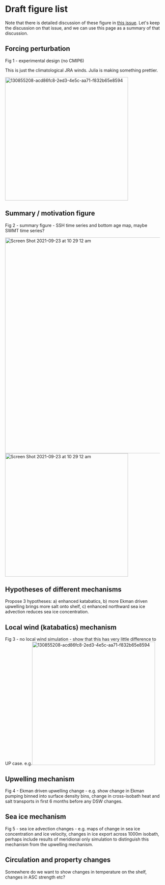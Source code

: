 # Draft figure list

Note that there is detailed discussion of these figure in [this issue](https://github.com/adele157/easterlies-collaborative-project/issues/37). Let's keep the discussion on that issue, and we can use this page as a summary of that discussion.

## Forcing perturbation

Fig 1 - experimental design (no CMIP6)

This is just the climatological JRA winds. Julia is making something prettier.

<img width="400" alt="130855208-acd86fc8-2ed3-4e5c-aa71-f832b65e8594" src="https://user-images.githubusercontent.com/8506963/132606137-58aab3d2-c56f-45c3-a4cc-e453ea7877c1.png">

## Summary / motivation figure

Fig 2 - summary figure - SSH time series and bottom age map, maybe SWMT time series?

<img width="700" alt="Screen Shot 2021-09-23 at 10 29 12 am" src="https://user-images.githubusercontent.com/8506963/134439191-807405ae-6af7-43ec-870b-b7574b95ebf7.png">

<img width="400" alt="Screen Shot 2021-09-23 at 10 29 12 am" src="https://user-images.githubusercontent.com/8506963/125707732-83ec9aba-1a3e-4a4e-abb2-3955bb716ea7.png">

## Hypotheses of different mechanisms

Propose 3 hypotheses: a) enhanced katabatics, b) more Ekman driven upwelling brings more salt onto shelf, c) enhanced northward sea ice advection reduces sea ice concentration.

## Local wind (katabatics) mechanism

Fig 3 - no local wind simulation - show that this has very little difference to UP case.
e.g.<img width="400" alt="130855208-acd86fc8-2ed3-4e5c-aa71-f832b65e8594" src="https://user-images.githubusercontent.com/8506963/134439067-aa70264e-6a58-40e8-a852-dc1563e0c672.png">

## Upwelling mechanism

Fig 4 - Ekman driven upwelling change - e.g. show change in Ekman pumping binned into surface density bins, change in cross-isobath heat and salt transports in first 6 months before any DSW changes.

## Sea ice mechanism

Fig 5 - sea ice advection changes - e.g. maps of change in sea ice concentration and ice velocity, changes in ice export across 1000m isobath, perhaps include results of meridional only simulation to distinguish this mechanism from the upwelling mechanism.

## Circulation and property changes

Somewhere do we want to show changes in temperature on the shelf, changes in ASC strength etc?
